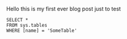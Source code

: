 Hello this is my first ever blog post just to test

 ```tsql
 SELECT *
 FROM sys.tables
 WHERE [name] = 'SomeTable'
 ```
